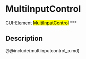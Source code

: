 # MultiInputControl
<span class="inheritance">
<a href="#Documentation/core/element">CUI-Element</a>
<a class="inheritance" href="#Documentation/elements/multiinput/multiinputcontrol"><mark>MultiInputControl</mark></a>
</span>
***

## Description


@@include(multiinputcontrol_p.md)